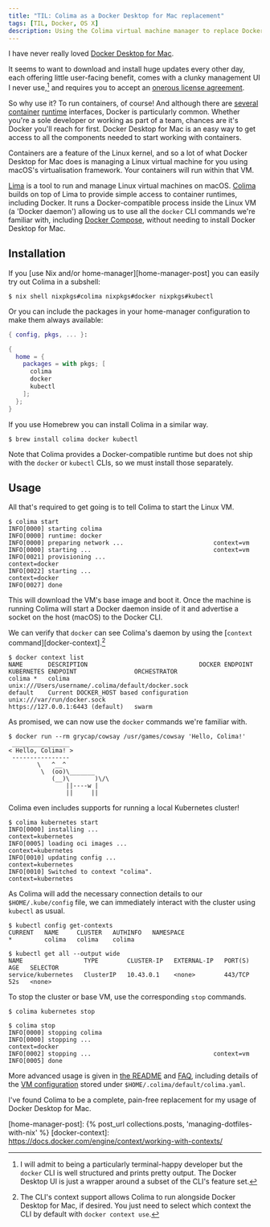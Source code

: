 ```yaml
---
title: "TIL: Colima as a Docker Desktop for Mac replacement"
tags: [TIL, Docker, OS X]
description: Using the Colima virtual machine manager to replace Docker Desktop for Mac.
---
```


I have never really loved [Docker Desktop for Mac][docker-mac].

It seems to want to download and install huge updates every other day, each
offering little user-facing benefit, comes with a clunky management UI I never
use,[^1] and requires you to accept an [onerous license
agreement][docker-desktop-license].

So why use it? To run containers, of course! And although there are
[several][docker-runtime] [container][containerd] [runtime][runc] interfaces,
Docker is particularly common. Whether you're a sole developer or working as
part of a team, chances are it's Docker you'll reach for first. Docker Desktop
for Mac is an easy way to get access to all the components needed to start
working with containers.

Containers are a feature of the Linux kernel, and so a lot of what Docker
Desktop for Mac does is managing a Linux virtual machine for you using macOS's
virtualisation framework. Your containers will run within that VM.

[Lima][lima] is a tool to run and manage Linux virtual machines on macOS.
[Colima][colima] builds on top of Lima to provide simple access to container
runtimes, including Docker. It runs a Docker-compatible process inside the
Linux VM (a 'Docker daemon') allowing us to use all the `docker` CLI commands
we're familiar with, including [Docker Compose][docker-compose], without
needing to install Docker Desktop for Mac.

## Installation

If you [use Nix and/or home-manager][home-manager-post] you can easily try out
Colima in a subshell:

```
$ nix shell nixpkgs#colima nixpkgs#docker nixpkgs#kubectl
```

Or you can include the packages in your home-manager configuration to make them
always available:

```nix
{ config, pkgs, ... }:

{
  home = {
    packages = with pkgs; [
      colima
      docker
      kubectl
    ];
  };
}
```

If you use Homebrew you can install Colima in a similar way.

```
$ brew install colima docker kubectl
```

Note that Colima provides a Docker-compatible runtime but does not ship with
the `docker` or `kubectl` CLIs, so we must install those separately.

## Usage

All that's required to get going is to tell Colima to start the Linux VM.

```
$ colima start
INFO[0000] starting colima
INFO[0000] runtime: docker
INFO[0000] preparing network ...                         context=vm
INFO[0000] starting ...                                  context=vm
INFO[0021] provisioning ...                              context=docker
INFO[0022] starting ...                                  context=docker
INFO[0027] done
```

This will download the VM's base image and boot it. Once the machine is running
Colima will start a Docker daemon inside of it and advertise a socket on the host
(macOS) to the Docker CLI.

We can verify that `docker` can see Colima's daemon by using the
[`context` command][docker-context].[^2]

```
$ docker context list
NAME       DESCRIPTION                               DOCKER ENDPOINT                                      KUBERNETES ENDPOINT                ORCHESTRATOR
colima *   colima                                    unix:///Users/username/.colima/default/docker.sock
default    Current DOCKER_HOST based configuration   unix:///var/run/docker.sock                          https://127.0.0.1:6443 (default)   swarm
```

As promised, we can now use the `docker` commands we're familiar with.

```
$ docker run --rm grycap/cowsay /usr/games/cowsay 'Hello, Colima!'
 ________________
< Hello, Colima! >
 ----------------
        \   ^__^
         \  (oo)\_______
            (__)\       )\/\
                ||----w |
                ||     ||

```

Colima even includes supports for running a local Kubernetes cluster!

```
$ colima kubernetes start
INFO[0000] installing ...                                context=kubernetes
INFO[0005] loading oci images ...                        context=kubernetes
INFO[0010] updating config ...                           context=kubernetes
INFO[0010] Switched to context "colima".                 context=kubernetes
```

As Colima will add the necessary connection details to our `$HOME/.kube/config`
file, we can immediately interact with the cluster using `kubectl` as usual.

```
$ kubectl config get-contexts
CURRENT   NAME     CLUSTER   AUTHINFO   NAMESPACE
*         colima   colima    colima

$ kubectl get all --output wide
NAME                 TYPE        CLUSTER-IP   EXTERNAL-IP   PORT(S)   AGE   SELECTOR
service/kubernetes   ClusterIP   10.43.0.1    <none>        443/TCP   52s   <none>
```

To stop the cluster or base VM, use the corresponding `stop` commands.

```
$ colima kubernetes stop

$ colima stop
INFO[0000] stopping colima
INFO[0000] stopping ...                                  context=docker
INFO[0002] stopping ...                                  context=vm
INFO[0005] done
```

More advanced usage is given in [the README][colima-readme] and
[FAQ][colima-faq], including details of the [VM configuration][colima-vm-config]
stored under `$HOME/.colima/default/colima.yaml`.

I've found Colima to be a complete, pain-free replacement for my usage of Docker
Desktop for Mac.

[docker-mac]: https://docs.docker.com/desktop/install/mac-install/
[docker-desktop-license]: https://docs.docker.com/subscription/#docker-desktop-license-agreement
[docker-runtime]: https://www.docker.com/products/container-runtime/
[containerd]: https://containerd.io
[runc]: https://github.com/opencontainers/runc
[lima]: https://github.com/lima-vm/lima
[colima]: https://github.com/abiosoft/colima
[colima-readme]: https://github.com/abiosoft/colima#readme
[colima-faq]: https://github.com/abiosoft/colima/blob/main/docs/FAQ.md
[colima-vm-config]: https://github.com/abiosoft/colima/blob/main/docs/FAQ.md#can-config-file-be-used-instead-of-cli-flags
[docker-compose]: https://docs.docker.com/compose/
[home-manager-post]: {% post_url collections.posts, 'managing-dotfiles-with-nix' %}
[docker-context]: https://docs.docker.com/engine/context/working-with-contexts/

[^1]: I will admit to being a particularly terminal-happy developer but the
`docker` CLI is well structured and prints pretty output. The Docker Desktop UI
is just a wrapper around a subset of the CLI's feature set.
[^2]: The CLI's context support allows Colima to run alongside Docker Desktop
for Mac, if desired. You just need to select which context the CLI by default
with `docker context use`.
